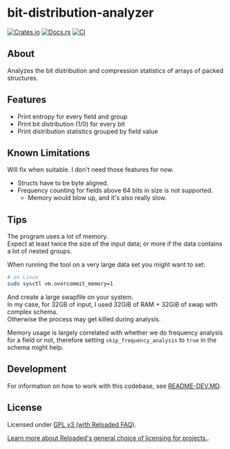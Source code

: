 # bit-distribution-analyzer

[![Crates.io](https://img.shields.io/crates/v/bit-distribution-analyzer.svg)](https://crates.io/crates/bit-distribution-analyzer)
[![Docs.rs](https://docs.rs/bit-distribution-analyzer/badge.svg)](https://docs.rs/bit-distribution-analyzer)
[![CI](https://github.com/Sewer56/bit-distribution-analyzer/actions/workflows/rust.yml/badge.svg)](https://github.com/Sewer56/bit-distribution-analyzer/actions)

## About

Analyzes the bit distribution and compression statistics of arrays of packed structures.

## Features

- Print entropy for every field and group
- Print bit distribution (1/0) for every bit
- Print distribution statistics grouped by field value

## Known Limitations

Will fix when suitable. I don't need those features for now.

- Structs have to be byte aligned.
- Frequency counting for fields above 64 bits in size is not supported.
    - Memory would blow up, and it's also really slow.

## Tips

The program uses a lot of memory.  
Expect at least twice the size of the input data; or more if the data contains a lot of nested groups.  

When running the tool on a very large data set you might want to set:

```bash
# on Linux
sudo sysctl vm.overcommit_memory=1
```

And create a large swapfile on your system.  
In my case, for 32GB of input, I used 32GiB of RAM + 32GiB of swap with complex schema.  
Otherwise the process may get killed during analysis.  

Memory usage is largely correlated with whether we do frequency analysis for a field or not, therefore
setting `skip_frequency_analysis` to `true` in the schema might help.

## Development

For information on how to work with this codebase, see [README-DEV.MD](README-DEV.MD).

## License

Licensed under [GPL v3 (with Reloaded FAQ)](./LICENSE).  

[Learn more about Reloaded's general choice of licensing for projects.][reloaded-license].  

[codecov]: https://about.codecov.io/
[crates-io-key]: https://crates.io/settings/tokens
[nuget-key]: https://www.nuget.org/account/apikeys
[reloaded-license]: https://reloaded-project.github.io/Reloaded.MkDocsMaterial.Themes.R2/Pages/license/